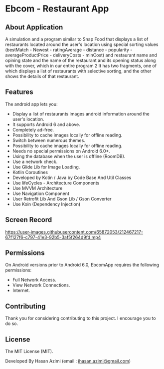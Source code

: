 # Ebcom - Restaurant App

## About Application

A simulation and a program similar to Snap Food that displays a list of restaurants located around
the user's location using special sorting values (bestMatch - Newest - ratingAverage - distance -
popularity - averageProductPrice - deliveryCosts - minCost) and restaurant name and opining state
and the name of the restaurant and its opening status along with the cover, which in our entire
program 2 It has two fragments, one of which displays a list of restaurants with selective sorting,
and the other shows the details of that restaurant.

## Features

The android app lets you:

- Display a list of restaurants images android information around the user's location.
- It supports Android 6 and above.
- Completely ad-free.
- Possibility to cache images locally for offline reading.
- Switch between numerous themes.
- Possibility to cache images locally for offline reading.
- Needs no special permissions on Android 6.0+.
- Using the database when the user is offline (RoomDB).
- Use a network check.
- Use Glide Lib for Image Loading.
- Kotlin Coroutines
- Developed by Kotin / Java by Code Base And Util Classes
- Use lifeCycles - Architecture Components
- Use MVVM Architecture
- Use Navigation Component
- User Retrofit Lib And Gson Lib / Gson Converter
- Use Koin (Dependency Injection)

## Screen Record

https://user-images.githubusercontent.com/65872053/212467217-67f127f6-c797-41e3-92b5-3af5f264d9fd.mp4

## Permissions

On Android versions prior to Android 6.0, EbcomApp requires the following permissions:

- Full Network Access.
- View Network Connections.
- Internet.

## Contributing

Thank you for considering contributing to this project. I encourage you to do so.

## License

The MIT License (MIT).

Developed By Hasan Azimi (email : ihasan.azimi@gmail.com)
